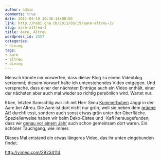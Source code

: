 ```yaml
---
author: admin
comments: true
date: 2011-09-19 16:36:14+00:00
link: http://habi.gna.ch/2011/09/19/aare-altreu-2/
slug: aare-altreu-2
title: Aare, Altreu
wordpress_id: 2557
categories:
- diving
tags:
- aare
- altreu
- diving
---
```


Mensch könnte mir vorwerfen, dass dieser Blog zu einem Videoblog verkommt; diesem Vorwurf halte ich untenstehendes Video entgegen. Und verspreche, dass einer der nächsten Einträge auch ein Video enthält, einer der nächsten aber auch mal wieder so richtig persönlich wird. Wartet nur.

Eben, letzten Samschtig war ich mit Herr Simu [Kummerbuben](http://www.kummerbuben.com/de/bio/) Jäggi in der Aare bei Altreu. Die Aare ist dort nicht nur grün, weil sie neben dem [grüene Aff](http://www.zumgrueneaff.ch/) durchfliesst, sondern auch sonst etwas grün unter der Oberfläche. Speziellerweise haben wir beim Deko-Eistee und -Kafi herausgefunden, dass wir [genau vor einem Jahr](http://wp.me/p4u1r-zO) auch schon gemeinsam dort waren. Ein schöner Tauchgang, wie immer.

Dieses Mal entstand ein etwas längeres Video, das ihr unten eingebunden findet.

http://vimeo.com/29234114
